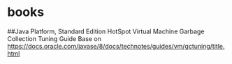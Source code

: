 # books
##Java Platform, Standard Edition HotSpot Virtual Machine Garbage Collection Tuning Guide
Base on https://docs.oracle.com/javase/8/docs/technotes/guides/vm/gctuning/title.html
